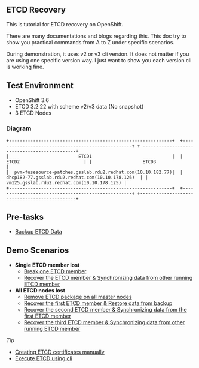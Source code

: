 ETCD Recovery 
-------------

This is tutorial for ETCD recovery on OpenShift.

There are many documentations and blogs regarding this. This doc try to show you practical commands from A to Z under specific scenarios.

During demonstration, it uses v2 or v3 cli version. It does not matter if you are using one specific version way. I just want to show you each version cli is working fine.

## Test Environment ##
- OpenShift 3.6
- ETCD 3.2.22 with scheme v2/v3 data (No snapshot)
- 3 ETCD Nodes

### Diagram ###
```
+-------------------------------------------------------------+  +---------------------------------------------------+ + ---------------------------------------------+
|                          ETCD1                              |  |                      ETCD2                        | |                   ETCD3                      |
|  pvm-fusesource-patches.gsslab.rdu2.redhat.com(10.10.182.77)|  | dhcp182-77.gsslab.rdu2.redhat.com(10.10.178.126)  | |  vm125.gsslab.rdu2.redhat.com(10.10.178.125) |   
+-------------------------------------------------------------+  +---------------------------------------------------+ +----------------------------------------------+
```


## Pre-tasks ##
- [Backup ETCD Data](./backup_v2.md)

## Demo Scenarios ##
- **Single ETCD member lost**
  - [Break one ETCD member](./single_etcd_lost/break_etcd.md)
  - [Recover the ETCD member & Synchronizing data from other running ETCD member](./single_etcd_lost/recover_etcd.md)
- **All ETCD nodes lost**
  - [Remove ETCD package on all master nodes](./all_etcd_lost/break_etcd.md)
  - [Recover the first ETCD member & Restore data from backup](./all_etcd_lost/recover_first_etcd.md)
  - [Recover the second ETCD member & Synchronizing data from the first ETCD member](./all_etcd_lost/recover_second_etcd.md)
  - [Recover the third ETCD member & Synchronizing data from other running ETCD member](./all_etcd_lost/recover_third_etcd.md)


*Tip*
- [Creating ETCD certificates manually](./create_etcd_certs_manally.md)
- [Execute ETCD using cli](./execute_etcd_using_cli.md)
